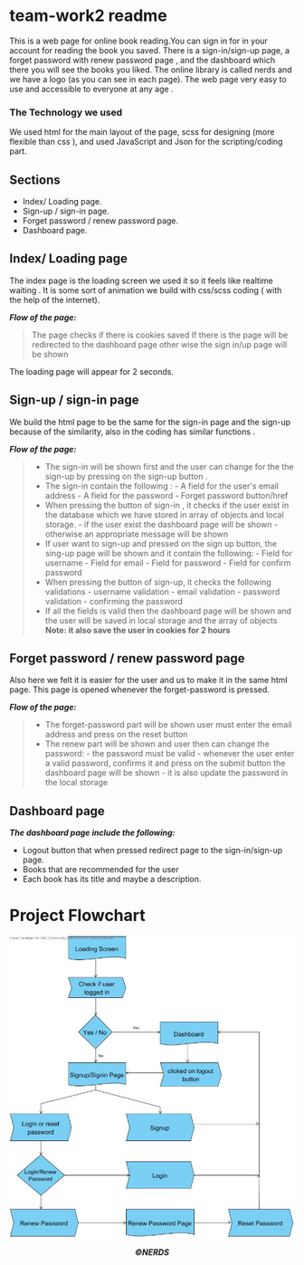 
# team-work2 readme

This is a web page for online book reading.You can sign in for in your account for reading the book you saved.
There is a sign-in/sign-up page, a forget password with renew password page , and the dashboard which there you will see the books you liked.
The online library is called nerds and we have a logo (as you can see in each page).
The web page very easy to use and accessible to everyone at any age .

### The Technology we used
We used html for the main layout of the page, scss for designing (more flexible than css ), and used JavaScript and Json for the scripting/coding part.


## Sections
- Index/ Loading page.
- Sign-up / sign-in page.
- Forget password / renew password page.
- Dashboard page. 

## Index/ Loading page
The index page is the loading screen we used it so it feels like realtime waiting .
It is some sort of animation we build with css/scss coding ( with the help of the internet).

_**Flow of the page:**_
> The page checks if there is cookies saved 
  >If there is the page will be redirected to the dashboard page
  > other wise the sign in/up page will be shown 

The loading page will appear for 2 seconds.

## Sign-up / sign-in page
We build the html page to be the same for the sign-in page and the sign-up because of the similarity, also in the coding has similar functions .

_**Flow of the page:**_
> - The sign-in will be shown first and the user can change for the the sign-up by pressing on the sign-up button .
> - The sign-in contain the following :
    - A field for the user's email address 
    - A field for the password
    - Forget password button/href 
> - When pressing the button of sign-in , it checks if the user exist in the database which we have stored in array of objects and local storage.
    - if the user exist the dashboard page will be shown 
    - otherwise an appropriate message will be shown 
> - If user want to sign-up and pressed on the sign up button, the sing-up page will be shown and it contain the following:
    - Field for username
    - Field for email
    - Field for password
    - Field for confirm password
> -  When pressing the button of sign-up, it checks the following validations
    - username validation
    - email validation
    - password validation
    - confirming the password
> - If all the fields is valid then the dashboard page will be shown and the user will be saved in local storage and the array of objects
    **Note: it also save the user in cookies for 2 hours**

## Forget password / renew password page
Also here we felt it is easier for the user and us to make it in the same html page.
This page is opened whenever the forget-password is pressed.

_**Flow of the page:**_
> - The forget-password part will be shown user must enter the email address and press on the reset button 
> - The renew part will be shown and user then can change the password:
    - the password must be valid 
    - whenever the user enter a valid password, confirms it and press on the submit button the dashboard page will be shown 
    - it is also update the password in the local storage 

## Dashboard page
_**The dashboard page include the following:**_
  - Logout button that when pressed redirect page to the sign-in/sign-up page.
  - Books that are recommended for the user 
  - Each book has its title and maybe a description. 

# Project Flowchart
<center>

![alt text](/images/FLowchart.jpg)


_**©NERDS**_
</center>